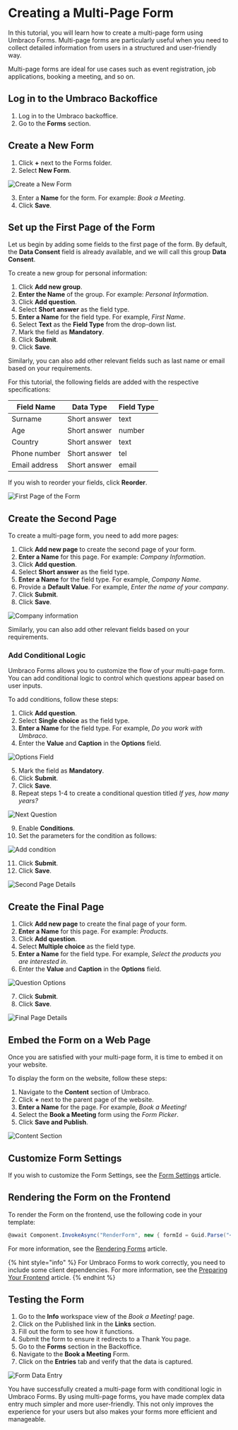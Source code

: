 # Creating a Multi-Page Form

In this tutorial, you will learn how to create a multi-page form using Umbraco Forms. Multi-page forms are particularly useful when you need to collect detailed information from users in a structured and user-friendly way.

Multi-page forms are ideal for use cases such as event registration, job applications, booking a meeting, and so on.

## Log in to the Umbraco Backoffice

1. Log in to the Umbraco backoffice.
2. Go to the **Forms** section.

## Create a New Form

1. Click **+** next to the Forms folder.
2. Select **New Form**.

![Create a New Form](images/create-form.png)

3. Enter a **Name** for the form. For example: *Book a Meeting*.
4. Click **Save**.

## Set up the First Page of the Form

Let us begin by adding some fields to the first page of the form. By default, the **Data Consent** field is already available, and we will call this group **Data Consent**.

To create a new group for personal information:

1. Click **Add new group**.
2. **Enter the Name** of the group. For example: *Personal Information*.
3. Click **Add question**.
4. Select **Short answer** as the field type.
5. **Enter a Name** for the field type. For example, *First Name*.
6. Select **Text** as the **Field Type** from the drop-down list.
7. Mark the field as **Mandatory**.
8. Click **Submit**.
9. Click **Save**.

Similarly, you can also add other relevant fields such as last name or email based on your requirements.

For this tutorial, the following fields are added with the respective specifications:

| Field Name    | Data Type    | Field Type |
|---------------|--------------|------------|
| Surname       | Short answer | text       |
| Age           | Short answer | number     |
| Country       | Short answer | text       |
| Phone number  | Short answer | tel        |
| Email address | Short answer | email      |

If you wish to reorder your fields, click **Reorder**.

![First Page of the Form](images/first-page-of-form.png)

## Create the Second Page

To create a multi-page form, you need to add more pages:

1. Click **Add new page** to create the second page of your form.
2. **Enter a Name** for this page. For example: *Company Information*.
3. Click **Add question**.
4. Select **Short answer** as the field type.
5. **Enter a Name** for the field type. For example, *Company Name*.
6. Provide a **Default Value**. For example, *Enter the name of your company*.
7. Click **Submit**.
8. Click **Save**.

![Company information](images/company-information.png)

Similarly, you can also add other relevant fields based on your requirements.

### Add Conditional Logic

Umbraco Forms allows you to customize the flow of your multi-page form. You can add conditional logic to control which questions appear based on user inputs.

To add conditions, follow these steps:

1. Click **Add question**.
2. Select **Single choice** as the field type.
3. **Enter a Name** for the field type. For example, *Do you work with Umbraco*.
4. Enter the **Value** and **Caption** in the **Options** field.

![Options Field](images/prevalue-fields.png)

5. Mark the field as **Mandatory**.
6. Click **Submit**.
7. Click **Save**.
8. Repeat steps 1-4 to create a conditional question titled *If yes, how many years?*

![Next Question](images/conditional-question-part-1.png)

9. Enable **Conditions**.
10. Set the parameters for the condition as follows:

![Add condition](images/conditional-question-part-2.png)

11. Click **Submit**.
12. Click **Save**.

![Second Page Details](images/page-2-details.png)

## Create the Final Page

1. Click **Add new page** to create the final page of your form.
2. **Enter a Name** for this page. For example: *Products*.
3. Click **Add question**.
4. Select **Multiple choice** as the field type.
5. **Enter a Name** for the field type. For example, *Select the products you are interested in*.
6. Enter the **Value** and **Caption** in the **Options** field.

![Question Options](images/multiple-choice.png)

7. Click **Submit**.
8. Click **Save**.

![Final Page Details](images/Final-page.png)

## Embed the Form on a Web Page

Once you are satisfied with your multi-page form, it is time to embed it on your website.

To display the form on the website, follow these steps:

1. Navigate to the **Content** section of Umbraco.
2. Click **+** next to the parent page of the website.
3. **Enter a Name** for the page. For example, *Book a Meeting!*
4. Select the **Book a Meeting** form using the *Form Picker*.
5. Click **Save and Publish**.

![Content Section](images/Form-Content-section.png)

## Customize Form Settings

If you wish to customize the Form Settings, see the [Form Settings](../editor/creating-a-form/form-settings.md) article.

## Rendering the Form on the Frontend

To render the Form on the frontend, use the following code in your template:

```cs
@await Component.InvokeAsync("RenderForm", new { formId = Guid.Parse("<form guid>"), theme = "default", includeScripts = false })
```

For more information, see the [Rendering Forms](../developer/rendering-forms.md) article.

{% hint style="info" %}
For Umbraco Forms to work correctly, you need to include some client dependencies. For more information, see the [Preparing Your Frontend](https://docs.umbraco.com/umbraco-forms/developer/prepping-frontend) article.
{% endhint %}

## Testing the Form

1. Go to the **Info** workspace view of the *Book a Meeting!* page.
2. Click on the Published link in the **Links** section.
3. Fill out the form to see how it functions.
4. Submit the form to ensure it redirects to a Thank You page.
5. Go to the **Forms** section in the Backoffice.
6. Navigate to the **Book a Meeting** Form.
7. Click on the **Entries** tab and verify that the data is captured.

![Form Data Entry](images/form-data-entry.png)

You have successfully created a multi-page form with conditional logic in Umbraco Forms. By using multi-page forms, you have made complex data entry much simpler and more user-friendly. This not only improves the experience for your users but also makes your forms more efficient and manageable.
